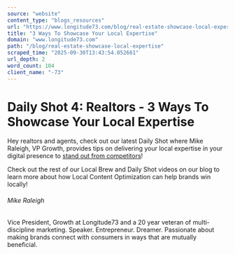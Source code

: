 ```yaml
---
source: "website"
content_type: "blogs_resources"
url: "https://www.longitude73.com/blog/real-estate-showcase-local-expertise"
title: "3 Ways To Showcase Your Local Expertise"
domain: "www.longitude73.com"
path: "/blog/real-estate-showcase-local-expertise"
scraped_time: "2025-09-30T13:43:54.052661"
url_depth: 2
word_count: 104
client_name: "-73"
---
```


# Daily Shot 4: Realtors - 3 Ways To Showcase Your Local Expertise

Hey realtors and agents, check out our latest Daily Shot where Mike Raleigh, VP Growth, provides tips on delivering your local expertise in your digital presence to [stand out from competitors](/blog/the-local-brew-1-all-realtors-are-not-created-equal)!

Check out the rest of our Local Brew and Daily Shot videos on our blog to learn more about how Local Content Optimization can help brands win locally!

###### Mike Raleigh

Vice President, Growth at Longitude73 and a 20 year veteran of multi-discipline marketing. Speaker. Entrepreneur. Dreamer. Passionate about making brands connect with consumers in ways that are mutually beneficial.